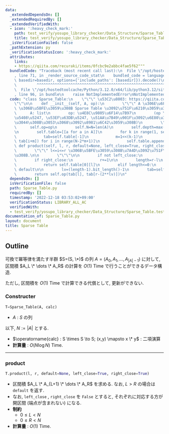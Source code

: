 ```yaml
---
data:
  _extendedDependsOn: []
  _extendedRequiredBy: []
  _extendedVerifiedWith:
  - icon: ':heavy_check_mark:'
    path: test_verify/yosupo_library_checker/Data_Structure/Sparse_Table.test.py
    title: test_verify/yosupo_library_checker/Data_Structure/Sparse_Table.test.py
  _isVerificationFailed: false
  _pathExtension: py
  _verificationStatusIcon: ':heavy_check_mark:'
  attributes:
    links:
    - https://qiita.com/recuraki/items/0fcbc9e2abbc4fae5f62"""
  bundledCode: "Traceback (most recent call last):\n  File \"/opt/hostedtoolcache/Python/3.12.0/x64/lib/python3.12/site-packages/onlinejudge_verify/documentation/build.py\"\
    , line 71, in _render_source_code_stat\n    bundled_code = language.bundle(stat.path,\
    \ basedir=basedir, options={'include_paths': [basedir]}).decode()\n          \
    \         ^^^^^^^^^^^^^^^^^^^^^^^^^^^^^^^^^^^^^^^^^^^^^^^^^^^^^^^^^^^^^^^^^^^^^^^^^^^^^^^^^\n\
    \  File \"/opt/hostedtoolcache/Python/3.12.0/x64/lib/python3.12/site-packages/onlinejudge_verify/languages/python.py\"\
    , line 96, in bundle\n    raise NotImplementedError\nNotImplementedError\n"
  code: "class Sparse_Table:\n    \"\"\" \u53C2\u8003: https://qiita.com/recuraki/items/0fcbc9e2abbc4fae5f62\"\
    \"\"\n\n    def __init__(self, A, op):\n        \"\"\" A \u306E\u6F14\u7B97 op\
    \ \u306B\u5BFE\u3059\u308B Sparse Table \u3092\u751F\u6210\u3059\u308B.\n\n  \
    \      A: list\n        op: \u4E8C\u9805\u6F14\u7B97\n        (op \u306F\u7D50\
    \u5408\u5247, \u53EF\u63DB\u5247, \u51AA\u7B49\u901F\u3092\u6E80\u305F\u3057\u3066\
    \u3044\u308B\u3053\u3068\u3092\u8981\u6C42\u3059\u308B)\n        \"\"\"\n\n  \
    \      self.op=op\n        self.N=N=len(A)\n        self.depth=max(1,(N-1).bit_length())\n\
    \n        self.table=[[a for a in A]]\n        for k in range(1, self.depth):\n\
    \            tab=self.table[-1]\n            m=1<<(k-1)\n            B=[op(tab[i],\
    \ tab[i+m]) for i in range(N-2*m+1)]\n            self.table.append(B)\n\n   \
    \ def product(self, l, r, default=None, left_close=True, right_close=True):\n\
    \        \"\"\" l<=i<=r \u306B\u5BFE\u3059\u308B\u7A4D\u3092\u751F\u6210\u3059\
    \u308B.\n\n        \"\"\"\n\n        if not left_close:\n            l+=1\n\n\
    \        if right_close:\n            r+=1\n\n        length=r-l\n        if length==1:\n\
    \            return self.table[0][l]\n        elif length<=0:\n            return\
    \ default\n\n        lv=(length-1).bit_length()-1\n        tab=self.table[lv]\n\
    \        return self.op(tab[l], tab[r-(2**lv)])\n"
  dependsOn: []
  isVerificationFile: false
  path: Sparse_Table.py
  requiredBy: []
  timestamp: '2022-12-18 03:53:02+09:00'
  verificationStatus: LIBRARY_ALL_AC
  verifiedWith:
  - test_verify/yosupo_library_checker/Data_Structure/Sparse_Table.test.py
documentation_of: Sparse_Table.py
layout: document
title: Sparse Table
---
```


## Outline

可換で冪等律を満たす半群 $S=(S, \*)$ の列 $A=(A_0, A_1, \dots, A_{\lvert A \rvert-1})$ に対して, 区間積 $A_L \* \dots \* A_R$ の計算を $O(1)$ Time で行うことができるデータ構造.

ただし, 区間積を $O(1)$ Time で計算できる代償として, 更新ができない.

### Constructer

```Python
T=Sparse_Table(A, calc)
```

- $A$ : $S$ の列

以下, $N:=\lvert A \rvert$ とする.

- $\operatorname{calc} : S \times S \to S; (x,y) \mapsto x \* y$ : 二項演算
- **計算量** : $O(N \log N)$ Time.

---

### product

```Python
T.product(l, r, default=None, left_close=True, right_close=True)
```

- 区間積 $A_L \* A_{L+1} \* \dots \* A_R$  を求める. なお, $L>R$ の場合は `default` を返す.
- なお, `left_close` , `right_close` を `False` とすると, それぞれに対応する方が開区間 (端点が含まれない) になる.
- **制約**
  - $0 \leq L \lt N$
  - $0 \leq R \lt N$
- **計算量** : $O(1)$ Time.
